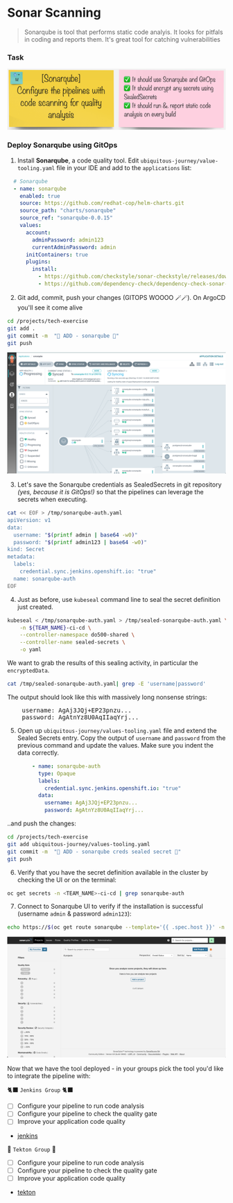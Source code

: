 # Sonar Scanning
> Sonarqube is  tool that performs static code analyis. It looks for pitfals in coding and reports them. It's great tool for catching vulnerabilities

### Task
![task-sonar](./images/task-sonar.png)
### Deploy Sonarqube using GitOps
1. Install **Sonarqube**, a code quality tool. Edit `ubiquitous-journey/value-tooling.yaml` file in your IDE  and add to the `applications` list:

```yaml
  # Sonarqube
  - name: sonarqube
    enabled: true
    source: https://github.com/redhat-cop/helm-charts.git
    source_path: "charts/sonarqube"
    source_ref: "sonarqube-0.0.15"
    values:
      account:
        adminPassword: admin123
        currentAdminPassword: admin
      initContainers: true
      plugins:
        install:
          - https://github.com/checkstyle/sonar-checkstyle/releases/download/8.40/checkstyle-sonar-plugin-8.40.jar
          - https://github.com/dependency-check/dependency-check-sonar-plugin/releases/download/2.0.8/sonar-dependency-check-plugin-2.0.8.jar
```

2. Git add, commit, push your changes (GITOPS WOOOO 🪄🪄). On ArgoCD you'll see it come alive

```bash
cd /projects/tech-exercise
git add .
git commit -m  "🦇 ADD - sonarqube 🦇" 
git push 
```
![argocd-sonar](./images/argocd-sonar.png)

3. Let's save the Sonarqube credentials as SealedSecrets in git repository _(yes, because it is GitOps!)_ so that the pipelines can leverage the secrets when executing.

```bash
cat << EOF > /tmp/sonarqube-auth.yaml
apiVersion: v1
data:
  username: "$(printf admin | base64 -w0)"
  password: "$(printf admin123 | base64 -w0)"
kind: Secret
metadata:
  labels:
    credential.sync.jenkins.openshift.io: "true"
  name: sonarqube-auth
EOF
```

4. Just as before, use `kubeseal` command line to seal the secret definition just created.

```bash
kubeseal < /tmp/sonarqube-auth.yaml > /tmp/sealed-sonarqube-auth.yaml \
    -n ${TEAM_NAME}-ci-cd \
    --controller-namespace do500-shared \
    --controller-name sealed-secrets \
    -o yaml
```

We want to grab the results of this sealing activity, in particular the `encryptedData`.
```bash
cat /tmp/sealed-sonarqube-auth.yaml| grep -E 'username|password'
```

The output should look like this with massively long nonsense strings:
<pre>
    username: AgAj3JQj+EP23pnzu...
    password: AgAtnYz8U0AqIIaqYrj...
</pre>

5. Open up `ubiquitous-journey/values-tooling.yaml` file and extend the Sealed Secrets entry. Copy the output of `username` and `password` from the previous command and update the values. Make sure you indent the data correctly.

```yaml
        - name: sonarqube-auth
          type: Opaque
          labels:
            credential.sync.jenkins.openshift.io: "true"
          data:
            username: AgAj3JQj+EP23pnzu...
            password: AgAtnYz8U0AqIIaqYrj...
  ```
..and push the changes:

```bash
cd /projects/tech-exercise
git add ubiquitous-journey/values-tooling.yaml
git commit -m  "🍳 ADD - sonarqube creds sealed secret 🍳" 
git push
```

6. Verify that you have the secret definition available in the cluster by checking the UI or on the terminal:
```bash
oc get secrets -n <TEAM_NAME>-ci-cd | grep sonarqube-auth
```

7. Connect to Sonarqube UI to verify if the installation is successful (username `admin` & password `admin123`):
```bash
echo https://$(oc get route sonarqube --template='{{ .spec.host }}' -n ${TEAM_NAME}-ci-cd)
```
![sonary-alive](./images/sonary-alive.png)


Now that we have the tool deployed - in your groups pick the tool you'd like to integrate the pipeline with:

🐈‍⬛ `Jenkins Group` 🐈‍⬛
- [ ] Configure your pipeline to run code analysis
- [ ] Configure your pipeline to check the quality gate
- [ ] Improve your application code quality
- [jenkins](3-revenge-of-the-automated-testing/1a-jenkins.md)

🐅 `Tekton Group` 🐅
- [ ] Configure your pipeline to run code analysis
- [ ] Configure your pipeline to check the quality gate
- [ ] Improve your application code quality
- [tekton](3-revenge-of-the-automated-testing/1b-tekton.md)